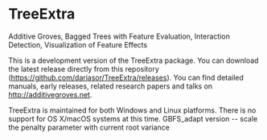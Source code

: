 # TreeExtra
Additive Groves, Bagged Trees with Feature Evaluation, Interaction Detection, Visualization of Feature Effects

This is a development version of the TreeExtra package. You can download the latest release directly from this repository (https://github.com/dariasor/TreeExtra/releases).
You can find detailed manuals, early releases, related research papers and talks on http://additivegroves.net. 

TreeExtra is maintained for both Windows and Linux platforms. There is no support for OS X/macOS systems at this time.
GBFS_adapt version -- scale the penalty parameter with current root variance
